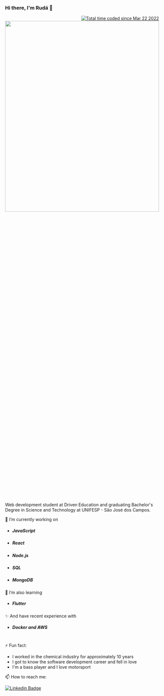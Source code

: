 ### Hi there, I'm Rudá 👋

<div align="right">
<a href="https://wakatime.com/@de09b70b-8675-4e1f-aed3-9a30ac245a48"><img src="https://wakatime.com/badge/user/de09b70b-8675-4e1f-aed3-9a30ac245a48.svg" alt="Total time coded since Mar 22 2022" /></a>
  <img width="100%" height="40%"src="https://media.giphy.com/media/102h4wsmCG2s12/giphy.gif">
</div>  

  
  
Web development student at Driven Education and graduating Bachelor's Degree in Science and Technology at UNIFESP - São José dos Campos.

🔭 I’m currently working on

- ##### **JavaScript**
- ##### **React**
- ##### **Node.js**
- ##### **SQL**
- ##### **MongoDB**

🌱 I’m also learning

 - ##### **Flutter**
✨ And have recent experience with 

- ##### **Docker** and **AWS**
<br>
⚡ Fun fact:

- I worked in the chemical industry for approximately 10 years
- I got to know the software development career and fell in love
- I'm a bass player and I love motorsport

📫 How to reach me:

[![Linkedin Badge](https://img.shields.io/badge/-LinkedIn-blue?style=flat-square&logo=Linkedin&logoColor=white&link=https://www.linkedin.com/in/ruda-rabello-da-silva/)](https://www.linkedin.com/in/ruda-rabello-da-silva//)
